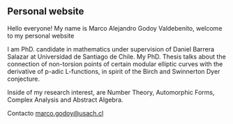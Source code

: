 ## Personal website


Hello everyone!
My name is Marco Alejandro Godoy Valdebenito, welcome to my personal website

I am PhD. candidate in mathematics under supervision of Daniel Barrera Salazar at Universidad de Santiago de Chile. My PhD. Thesis talks about the connection of non-torsion points of certain modular elliptic curves with the derivative of p-adic L-functions, in spirit of the Birch and Swinnerton Dyer conjecture.

Inside of my research interest, are Number Theory, Automorphic Forms, Complex Analysis and Abstract Algebra.

Contacto marco.godoy@usach.cl

